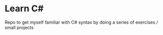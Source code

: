 # Learn C#

Repo to get myself familiar with C# syntax by doing a series of exercises / small projects
